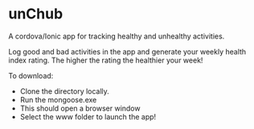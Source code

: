 # unChub

A cordova/Ionic app for tracking healthy and unhealthy activities. 

Log good and bad activities in the app and generate your weekly health index rating. The higher the rating the healthier your week!


To download:
 - Clone the directory locally. 
 - Run the mongoose.exe
 - This should open a browser window
 - Select the www folder to launch the app!
 
 
 
 
